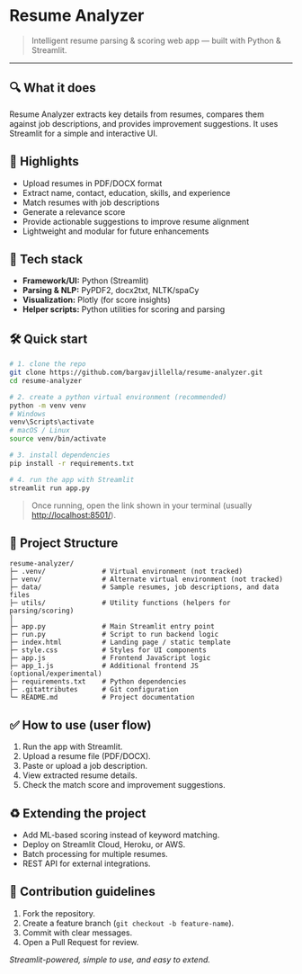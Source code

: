 # Resume Analyzer

> Intelligent resume parsing & scoring web app — built with Python & Streamlit.

---

## 🔍 What it does

Resume Analyzer extracts key details from resumes, compares them against job descriptions, and provides improvement suggestions. It uses Streamlit for a simple and interactive UI.

## 🚀 Highlights

* Upload resumes in PDF/DOCX format
* Extract name, contact, education, skills, and experience
* Match resumes with job descriptions
* Generate a relevance score
* Provide actionable suggestions to improve resume alignment
* Lightweight and modular for future enhancements

## 🧭 Tech stack

* **Framework/UI:** Python (Streamlit)
* **Parsing & NLP:** PyPDF2, docx2txt, NLTK/spaCy
* **Visualization:** Plotly (for score insights)
* **Helper scripts:** Python utilities for scoring and parsing

## 🛠️ Quick start

```bash
# 1. clone the repo
git clone https://github.com/bargavjillella/resume-analyzer.git
cd resume-analyzer

# 2. create a python virtual environment (recommended)
python -m venv venv
# Windows
venv\Scripts\activate
# macOS / Linux
source venv/bin/activate

# 3. install dependencies
pip install -r requirements.txt

# 4. run the app with Streamlit
streamlit run app.py
```

> Once running, open the link shown in your terminal (usually [http://localhost:8501/](http://localhost:8501/)).

## 📂 Project Structure

```
resume-analyzer/
├─ .venv/              # Virtual environment (not tracked)
├─ venv/               # Alternate virtual environment (not tracked)
├─ data/               # Sample resumes, job descriptions, and data files
├─ utils/              # Utility functions (helpers for parsing/scoring)
│
├─ app.py              # Main Streamlit entry point
├─ run.py              # Script to run backend logic
├─ index.html          # Landing page / static template
├─ style.css           # Styles for UI components
├─ app.js              # Frontend JavaScript logic
├─ app_1.js            # Additional frontend JS (optional/experimental)
├─ requirements.txt    # Python dependencies
├─ .gitattributes      # Git configuration
└─ README.md           # Project documentation
```

## ✅ How to use (user flow)

1. Run the app with Streamlit.
2. Upload a resume file (PDF/DOCX).
3. Paste or upload a job description.
4. View extracted resume details.
5. Check the match score and improvement suggestions.

## ♻️ Extending the project

* Add ML-based scoring instead of keyword matching.
* Deploy on Streamlit Cloud, Heroku, or AWS.
* Batch processing for multiple resumes.
* REST API for external integrations.

## 📝 Contribution guidelines

1. Fork the repository.
2. Create a feature branch (`git checkout -b feature-name`).
3. Commit with clear messages.
4. Open a Pull Request for review.


*Streamlit-powered, simple to use, and easy to extend.*
